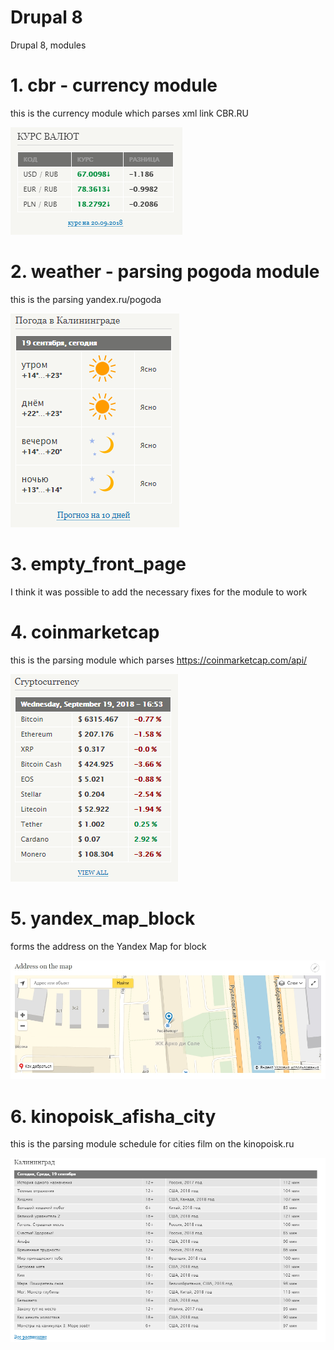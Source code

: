 # Drupal 8
Drupal 8, modules
# 1. cbr - currency module
this is the currency module which parses xml link CBR.RU

![currency](https://github.com/otolaa/drupal8/blob/master/img/currencyDrupal8_0.png "this is the currency module which parses xml link CBR.RU")
# 2. weather - parsing pogoda module
this is the parsing yandex.ru/pogoda

![yandex.ru/pogoda](https://github.com/otolaa/drupal8/blob/master/img/weatherDrupal8.png "yandex.ru/pogoda")
# 3. empty_front_page
I think it was possible to add the necessary fixes for the module to work
# 4. coinmarketcap
this is the parsing module which parses https://coinmarketcap.com/api/

![coinmarketcap.com](https://github.com/otolaa/drupal8/blob/master/img/criptoDrupal8.png "coinmarketcap.com")
# 5. yandex_map_block
forms the address on the Yandex Map for block

![Yandex Map for block](https://github.com/otolaa/drupal8/blob/master/img/yandexBlock.jpg "Yandex Map for block")
# 6. kinopoisk_afisha_city
this is the parsing module schedule for cities film on the kinopoisk.ru

![kinopoisk for block](https://github.com/otolaa/drupal8/blob/master/img/kinoDrupal8.png "kinopoisk for block")